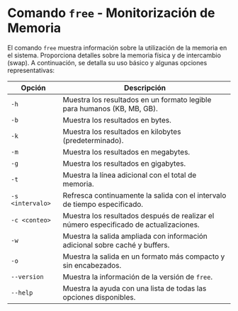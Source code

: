# Comando `free` - Monitorización de Memoria

El comando `free` muestra información sobre la utilización de la memoria en el sistema. Proporciona detalles sobre la memoria física y de intercambio (swap). A continuación, se detalla su uso básico y algunas opciones representativas:

| Opción         | Descripción |
|----------------|-------------|
| `-h`           | Muestra los resultados en un formato legible para humanos (KB, MB, GB). |
| `-b`           | Muestra los resultados en bytes. |
| `-k`           | Muestra los resultados en kilobytes (predeterminado). |
| `-m`           | Muestra los resultados en megabytes. |
| `-g`           | Muestra los resultados en gigabytes. |
| `-t`           | Muestra la línea adicional con el total de memoria. |
| `-s <intervalo>`| Refresca continuamente la salida con el intervalo de tiempo especificado. |
| `-c <conteo>`  | Muestra los resultados después de realizar el número especificado de actualizaciones. |
| `-w`           | Muestra la salida ampliada con información adicional sobre caché y buffers. |
| `-o`           | Muestra la salida en un formato más compacto y sin encabezados. |
| `--version`    | Muestra la información de la versión de `free`. |
| `--help`       | Muestra la ayuda con una lista de todas las opciones disponibles. |
